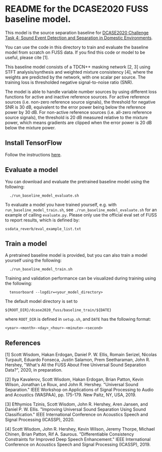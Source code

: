 # README for the DCASE2020 FUSS baseline model.

This model is the source separation baseline for
<a href="http://dcase.community/challenge2020/task-sound-event-detection-and-separation-in-domestic-environments">
DCASE2020 Challenge Task 4: Sound Event Detection and Separation in Domestic
Environments</a>.

You can use the code in this directory to train and evaluate the baseline model
from scratch on FUSS data. If you find this code or model to be useful, please
cite [1].

This baseline model consists of a TDCN++ masking network [2, 3] using STFT
analysis/synthesis and weighted mixture consistency [4], where the weights are
predicted by the network, with one scalar per source. The training loss is
thresholded negative signal-to-noise ratio (SNR).

The model is able to handle
variable number sources by using different loss functions for active and
inactive reference sources. For active reference sources (i.e. non-zero
reference source signals), the threshold for negative SNR is 30 dB, equivalent
to the error power being below the reference
power by 30 dB. For non-active reference sources (i.e. all-zero reference
source signals), the threshold is 20 dB measured relative to the mixture power,
which means gradients are clipped when the error power is 20 dB below the mixture power.

## Install TensorFlow

Follow the instructions
<a href="https://www.tensorflow.org/install">here</a>.

## Evaluate a model

You can download and evaluate the pretrained baseline model using the following:

```
  ./run_baseline_model_evaluate.sh
```

To evaluate a model you have trained yourself, e.g. with ```run_baseline_model_train.sh```, see ```./run_baseline_model_evaluate.sh```
for an example of calling ```evaluate.py```. Please only use the official eval
set of FUSS to report results, which is defined by:

```ssdata_reverb/eval_example_list.txt```

## Train a model

A pretrained baseline model is provided, but you can also train a model yourself using the following:

```
  ./run_baseline_model_train.sh
```

Training and validation performance can be visualized during training using the
following:

```
  tensorboard --logdir=<your_model_directory>
```

The default model directory is set to

```
${ROOT_DIR}/dcase2020_fuss/baseline_train/${DATE}
```

where ```ROOT_DIR``` is defined in ```setup.sh```, and ```DATE``` has the
following format:

```
<year>-<month>-<day>_<hour>-<minute>-<second>
```

## References

[1] Scott Wisdom, Hakan Erdogan, Daniel P. W. Ellis, Romain Serizel, Nicolas Turpault, Eduardo Fonseca, Justin Salamon, Prem Seetharaman, John R. Hershey,
"What's All the FUSS About Free Universal Sound Separation Data?", 2020, in preparation.

[2] Ilya Kavalerov, Scott Wisdom, Hakan Erdogan, Brian Patton, Kevin Wilson, Jonathan Le Roux, and John R. Hershey. "Universal Sound Separation." IEEE Workshop on Applications of Signal Processing to Audio and Acoustics (WASPAA), pp. 175-179. New Paltz, NY, USA, 2019.

[3] Efthymios Tzinis, Scott Wisdom, John R. Hershey, Aren Jansen, and Daniel P. W. Ellis. "Improving Universal Sound Separation Using Sound Classification." IEEE International Conference on Acoustics Speech and Signal Processing (ICASSP), 2020.

[4] Scott Wisdom, John R. Hershey, Kevin Wilson, Jeremy Thorpe, Michael Chinen, Brian Patton, Rif A. Saurous. "Differentiable Consistency Constraints for Improved Deep Speech Enhancement." IEEE International Conference on Acoustics Speech and Signal Processing (ICASSP), 2019.
